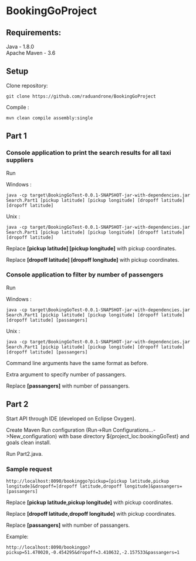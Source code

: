 # BookingGoProject

## Requirements:
Java - 1.8.0  
Apache Maven - 3.6

## Setup

Clone repository:
```
git clone https://github.com/raduandrone/BookingGoProject
```

Compile :
```
mvn clean compile assembly:single
```

## Part 1 

### Console application to print the search results for all taxi suppliers

Run 

Windows :
```
java -cp target\BookingGoTest-0.0.1-SNAPSHOT-jar-with-dependencies.jar Search.Part1 [pickup latitude] [pickup longitude] [dropoff latitude] [dropoff latitude]
```

Unix :
```
java -cp target/BookingGoTest-0.0.1-SNAPSHOT-jar-with-dependencies.jar Search.Part1 [pickup latitude] [pickup longitude] [dropoff latitude] [dropoff latitude]
```

Replace **[pickup latitude] [pickup longitude]** with pickup coordinates.   

Replace **[dropoff latitude] [dropoff longitude]** with pickup coordinates.


### Console application to filter by number of passengers

Run 

Windows :
```
java -cp target\BookingGoTest-0.0.1-SNAPSHOT-jar-with-dependencies.jar Search.Part1 [pickip latitude] [pickup longitude] [dropoff latitude] [dropoff latitude] [passangers]
```

Unix :
```
java -cp target/BookingGoTest-0.0.1-SNAPSHOT-jar-with-dependencies.jar Search.Part1 [pickip latitude] [pickup longitude] [dropoff latitude] [dropoff latitude] [passangers]
```

Command line arguments have the same format as before.

Extra argument to specify number of passangers.

Replace **[passangers]** with number of passangers.

## Part 2 

Start API through IDE (developed on Eclipse Oxygen).

Create Maven Run configuration (Run->Run Configurations...->New_configuration) with base directory ${project_loc:bookingGoTest} and goals clean install.

Run Part2.java.

### Sample request
```
http://localhost:8090/bookinggo?pickup=[pickup latitude,pickup longitude]&dropoff=[dropoff latitude,dropoff longitude]&passangers=[passangers]
```

Replace **[pickup latitude,pickup longitude]** with pickup coordinates.   

Replace **[dropoff latitude,dropoff longitude]** with pickup coordinates.

Replace **[passangers]** with number of passangers.


Example:
```
http://localhost:8090/bookinggo?pickup=51.470020,-0.454295&dropoff=3.410632,-2.157533&passangers=1
```
